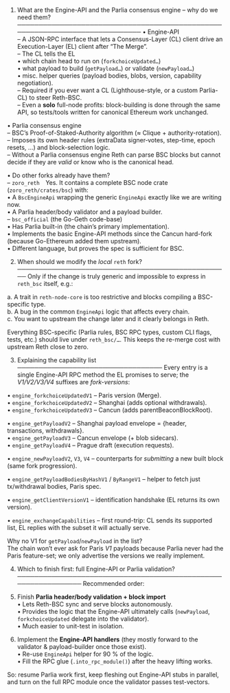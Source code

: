 1.  What are the Engine-API and the Parlia consensus engine – why do we need them?
─────────────────────────────────────────────────────────────────────────────
• Engine-API  
  – A JSON-RPC interface that lets a Consensus-Layer (CL) client drive an Execution-Layer (EL) client after “The Merge”.  
  – The CL tells the EL  
    • which chain head to run on (`forkchoiceUpdated…`)  
    • what payload to build (`getPayload…`) or validate (`newPayload…`)  
    • misc. helper queries (payload bodies, blobs, version, capability negotiation).  
  – Required if you ever want a CL (Lighthouse-style, or a custom Parlia-CL) to steer Reth-BSC.  
  – Even a **solo** full-node profits: block-building is done through the same API, so tests/tools written for canonical Ethereum work unchanged.

• Parlia consensus engine  
  – BSC’s Proof-of-Staked-Authority algorithm (≈ Clique + authority-rotation).  
  – Imposes its own header rules (extraData signer‐votes, step-time, epoch resets, …) and block-selection logic.  
  – Without a Parlia consensus engine Reth can parse BSC blocks but cannot decide if they are *valid* or know who is the canonical head.

• Do other forks already have them?  
  – `zoro_reth` Yes. It contains a complete BSC node crate (`zoro_reth/crates/bsc`) with:  
    • A `BscEngineApi` wrapping the generic `EngineApi` exactly like we are writing now.  
    • A Parlia header/body validator and a payload builder.  
  – `bsc_official` (the Go-Geth code-base)   
    • Has Parlia built-in (the chain’s primary implementation).  
    • Implements the basic Engine-API methods since the Cancun hard-fork (because Go-Ethereum added them upstream).  
    • Different language, but proves the spec is sufficient for BSC.

2.  When should we modify the *local* `reth` fork?
──────────────────────────────────────────────────
Only if the change is truly generic and impossible to express in `reth_bsc` itself, e.g.:

a. A trait in `reth-node-core` is too restrictive and blocks compiling a BSC-specific type.  
b. A bug in the common `EngineApi` logic that affects every chain.  
c. You want to upstream the change later and it clearly belongs in Reth.

Everything BSC-specific (Parlia rules, BSC RPC types, custom CLI flags, tests, etc.) should live under `reth_bsc/…`.  This keeps the re-merge cost with upstream Reth close to zero.

3.  Explaining the capability list
──────────────────────────────────
Every entry is a single Engine-API RPC method the EL promises to serve; the *V1/V2/V3/V4* suffixes are *fork-versions*:

• `engine_forkchoiceUpdatedV1` – Paris version (Merge).  
• `engine_forkchoiceUpdatedV2` – Shanghai (adds optional withdrawals).  
• `engine_forkchoiceUpdatedV3` – Cancun (adds parentBeaconBlockRoot).  

• `engine_getPayloadV2` – Shanghai payload envelope = {header, transactions, withdrawals}.  
• `engine_getPayloadV3` – Cancun envelope (+ blob sidecars).  
• `engine_getPayloadV4` – Prague draft (execution requests).

• `engine_newPayloadV2`, `V3`, `V4` – counterparts for *submitting* a new built block (same fork progression).

• `engine_getPayloadBodiesByHashV1` / `ByRangeV1` – helper to fetch just tx/withdrawal bodies, Paris spec.

• `engine_getClientVersionV1` – identification handshake (EL returns its own version).

• `engine_exchangeCapabilities` – first round-trip: CL sends its supported list, EL replies with the subset it will actually serve.

Why no V1 for `getPayload`/`newPayload` in the list?  
The chain won’t ever ask for Paris *V1* payloads because Parlia never had the Paris feature-set; we only advertise the versions we really implement.

4.  Which to finish first: full Engine-API or Parlia validation?
───────────────────────────────────────────────────────────────
Recommended order:

1. Finish **Parlia header/body validation + block import**  
  • Lets Reth-BSC sync and serve blocks autonomously.  
  • Provides the logic that the Engine-API ultimately calls (`newPayload`, `forkchoiceUpdated` delegate into the validator).  
  • Much easier to unit-test in isolation.

2. Implement the **Engine-API handlers** (they mostly forward to the validator & payload-builder once those exist).  
  • Re-use `EngineApi` helper for 90 % of the logic.  
  • Fill the RPC glue (`.into_rpc_module()`) after the heavy lifting works.

So: resume Parlia work first, keep fleshing out Engine-API stubs in parallel, and turn on the full RPC module once the validator passes test-vectors.